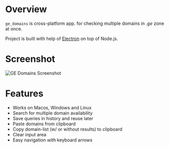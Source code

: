 # Overview

`ge_domains` is cross-platform app. for checking multiple domains in *.ge* zone at once.

Project is built with help of [Electron](https://electronjs.org/) on top of Node.js.

# Screenshot

![GE Domains Screenshot](https://image.ibb.co/hoxEcw/ge_domains.png "GE Domains Screenshot")

# Features

* Works on Macos, Windows and Linux
* Search for multiple domain availability
* Save queries in history and reuse later
* Paste domains from clipboard
* Copy domain-list (w/ or without results) to clipboard
* Clear input area
* Easy navigation with keyboard arrows